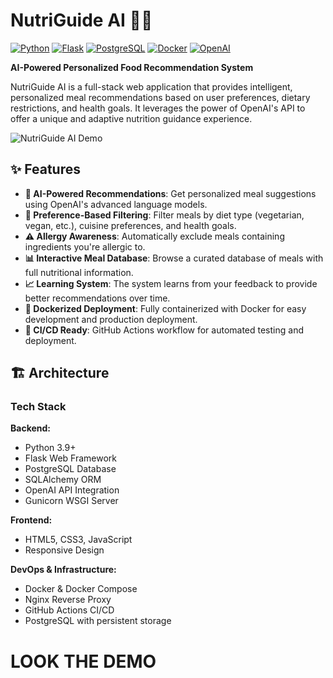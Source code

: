 # NutriGuide AI 🥗🤖

[![Python](https://img.shields.io/badge/Python-3.9+-blue.svg)](https://www.python.org/)
[![Flask](https://img.shields.io/badge/Flask-2.0+-green.svg)](https://flask.palletsprojects.com/)
[![PostgreSQL](https://img.shields.io/badge/PostgreSQL-13-blue.svg)](https://www.postgresql.org/)
[![Docker](https://img.shields.io/badge/Docker-Ready-2496ED.svg)](https://www.docker.com/)
[![OpenAI](https://img.shields.io/badge/OpenAI-GPT--3.5--turbo-412991.svg)](https://openai.com/)

**AI-Powered Personalized Food Recommendation System**

NutriGuide AI is a full-stack web application that provides intelligent, personalized meal recommendations based on user preferences, dietary restrictions, and health goals. It leverages the power of OpenAI's API to offer a unique and adaptive nutrition guidance experience.

![NutriGuide AI Demo](https://images.unsplash.com/photo-1490818387583-1baba5e638af?ixlib=rb-4.0.3&auto=format&fit=crop&w=1200&q=80)

## ✨ Features

- **🤖 AI-Powered Recommendations**: Get personalized meal suggestions using OpenAI's advanced language models.
- **🎯 Preference-Based Filtering**: Filter meals by diet type (vegetarian, vegan, etc.), cuisine preferences, and health goals.
- **⚠️ Allergy Awareness**: Automatically exclude meals containing ingredients you're allergic to.
- **📊 Interactive Meal Database**: Browse a curated database of meals with full nutritional information.
- **📈 Learning System**: The system learns from your feedback to provide better recommendations over time.
- **🐳 Dockerized Deployment**: Fully containerized with Docker for easy development and production deployment.
- **🚀 CI/CD Ready**: GitHub Actions workflow for automated testing and deployment.

## 🏗️ Architecture

### Tech Stack

**Backend:**
- Python 3.9+
- Flask Web Framework
- PostgreSQL Database
- SQLAlchemy ORM
- OpenAI API Integration
- Gunicorn WSGI Server

**Frontend:**
- HTML5, CSS3, JavaScript
- Responsive Design

**DevOps & Infrastructure:**
- Docker & Docker Compose
- Nginx Reverse Proxy
- GitHub Actions CI/CD
- PostgreSQL with persistent storage

# LOOK THE DEMO
